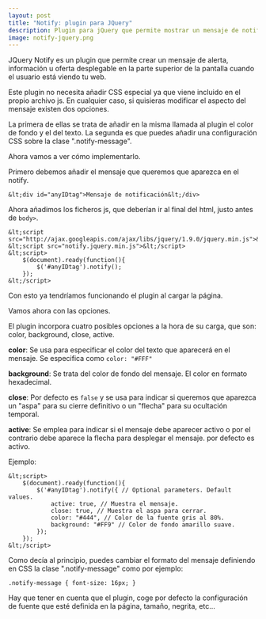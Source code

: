 ```yaml
---
layout: post
title: "Notify: plugin para JQuery"
description: Plugin para jQuery que permite mostrar un mensaje de notificación fijado a la ventana de la página.
image: notify-jquery.png
---
```


JQuery Notify es un plugin que permite crear un mensaje de alerta, información u oferta desplegable en la parte superior de la pantalla cuando el usuario está viendo tu web.

Este plugin no necesita añadir CSS especial ya que viene incluido en el propio archivo js. En cualquier caso, si quisieras modificar el aspecto del mensaje existen dos opciones.

La primera de ellas se trata de añadir en la misma llamada al plugin el color de fondo y el del texto. La segunda es que puedes añadir una configuración CSS sobre la clase ".notify-message".

Ahora vamos a ver cómo implementarlo.

Primero debemos añadir el mensaje que queremos que aparezca en el notify.

```
&lt;div id="anyIDtag">Mensaje de notificación&lt;/div>
```

Ahora añadimos los ficheros js, que deberían ir al final del html, justo antes de ```body>```.

```
&lt;script src="http://ajax.googleapis.com/ajax/libs/jquery/1.9.0/jquery.min.js">&lt;/script>
&lt;script src="notify.jquery.min.js">&lt;/script>
&lt;script>
	$(document).ready(function(){
		$('#anyIDtag').notify();
	});
&lt;/script>
```

Con esto ya tendríamos funcionando el plugin al cargar la página.

Vamos ahora con las opciones.

El plugin incorpora cuatro posibles opciones a la hora de su carga, que son: color, background, close, active.

**color**: Se usa para especificar el color del texto que aparecerá en el mensaje. Se especifica como ```color: "#FFF"```

**background**: Se trata del color de fondo del mensaje. El color en formato hexadecimal.

**close**: Por defecto es ```false``` y se usa para indicar si queremos que aparezca un "aspa" para su cierre definitivo o un "flecha" para su ocultación temporal.

**active**: Se emplea para indicar si el mensaje debe aparecer activo o por el contrario debe aparece la flecha para desplegar el mensaje. por defecto es activo.

Ejemplo:

```
&lt;script>
	$(document).ready(function(){
		$('#anyIDtag').notify({ // Optional parameters. Default values.
			active: true, // Muestra el mensaje.
			close: true, // Muestra el aspa para cerrar.
			color: "#444", // Color de la fuente gris al 80%.
			background: "#FF9" // Color de fondo amarillo suave.
		});
	});
&lt;/script>
```

Como decía al principio, puedes cambiar el formato del mensaje definiendo en CSS la clase ".notify-message" como por ejemplo:

```
.notify-message { font-size: 16px; }
```

Hay que tener en cuenta que el plugin, coge por defecto la configuración de fuente que esté definida en la página, tamaño, negrita, etc...














